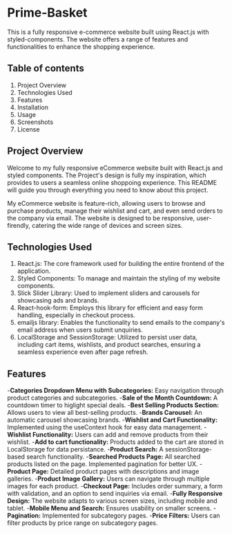 # Prime-Basket
This is a fully responsive e-commerce website built using React.js with styled-components. The website offers a range of features and functionalities to enhance the shopping experience.

## Table of contents

1. Project Overview
2. Technologies Used
3. Features
4. Installation
5. Usage
6. Screenshots
7. License

## Project Overview

Welcome to my fully responsive eCommerce website built with React.js and styled components. The Project's design is fully my inspiration, which provides to users a seamless online shoppoing experience. This README will guide you through everything you need to know about this project. 

My eCommerce website is feature-rich, allowing users to browse and purchase products, manage their wishlist and cart, and even send orders to the company via email. The website is designed to be responsive, user-firendly, catering the wide range of devices and screen sizes. 

## Technologies Used

1. React.js: The core framework used for building the entire frontend of the application.
2. Styled Components: To manage and maintain the styling of my website components.
3. Slick Slider Library: Used to implement sliders and carousels for showcasing ads and brands.
4. React-hook-form: Employs this library for efficient and easy form handling, especially in checkout process.
5. emailjs library: Enables the functionality to send emails to the company's email address when users submit unquiries.
6. LocalStorage and SessionStorage: Utilized to persist user data, including cart items, wishlists, and product searches, ensuring a seamless experience even after page refresh.

## Features

-**Categories Dropdown Menu with Subcategories:** Easy navigation through product categories and subcategories.
-**Sale of the Month Countdown:** A countdown timer to higlight special deals.
-**Best Selling Products Section:** Allows users to view all best-selling products.
-**Brands Carousel:** An automatic carousel showcasing brands.
-**Wishlist and Cart Functionality:** Implemented using the useContext hook for easy data management.
-**Wishlist Functionality:** Users can add and remove products from their wishlist.
-**Add to cart functionality:** Products added to the cart are stored in LocalStorage for data persistance.
-**Product Search:** A sessionStorage-based search functionality.
-**Searched Products Page:** All searched products listed on the page. Implemented pagination for better UX.
-**Product Page:** Detailed product pages with descriptions and image galleries.
-**Product Image Gallery:** Users can navigate through multiple images for each product.
-**Checkout Page:** Includes order summary, a form with validation, and an option to send inquiries via email.
-**Fully Responsive Design:** The website adapts to various screen sizes, including mobile and tablet.
-**Mobile Menu and Search:** Ensures usability on smaller screens.
-**Pagination:** Implemented for subcategory pages.
-**Price Filters:** Users can filter products by price range on subcategory pages.